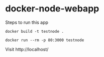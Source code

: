 # docker-node-webapp

Steps to run this app

```
docker build -t testnode .
```

```
docker run --rm -p 80:3000 testnode
```

Visit http://localhost/

